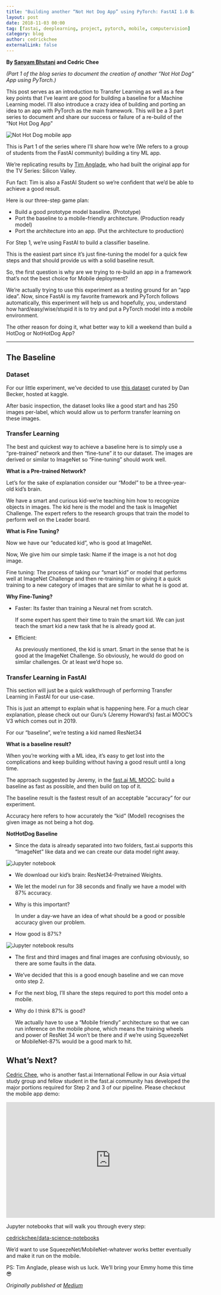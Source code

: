 ```yaml
---
title: "Building another “Not Hot Dog App” using PyTorch: FastAI 1.0 Baseline + Demo"
layout: post
date: 2018-11-03 00:00
tag: [fastai, deeplearning, project, pytorch, mobile, computervision]
category: blog
author: cedrickchee
externalLink: false
---
```


**By [Sanyam Bhutani](https://twitter.com/bhutanisanyam1) and Cedric Chee**


_(Part 1 of the blog series to document the creation of another “Not Hot Dog” App using PyTorch.)_

This post serves as an introduction to Transfer Learning as well as a few key points that I’ve learnt are good for building a baseline for a Machine Learning model. I’ll also introduce a crazy idea of building and porting an idea to an app with PyTorch as the main framework. This will be a 3 part series to document and share our success or failure of a re-build of the “Not Hot Dog App”

![Not Hot Dog mobile app](/assets/images/not-hot-dog-app.png)

This is Part 1 of the series where I’ll share how we’re (We refers to a group of students from the FastAI community) building a tiny ML app.

We’re replicating results by [Tim Anglade](https://medium.com/u/9e65cb0685de), who had built the original app for the TV Series: Silicon Valley.

Fun fact: Tim is also a FastAI Student so we’re confident that we’d be able to achieve a good result.

Here is our three-step game plan:

- Build a good prototype model baseline. (Prototype)
- Port the baseline to a mobile-friendly architecture. (Production ready model)
- Port the architecture into an app. (Put the architecture to production)

For Step 1, we’re using FastAI to build a classifier baseline.

This is the easiest part since it’s just fine-tuning the model for a quick few steps and that should provide us with a solid baseline result.

So, the first question is why are we trying to re-build an app in a framework that’s not the best choice for Mobile deployment?

We’re actually trying to use this experiment as a testing ground for an “app idea”. Now, since FastAI is my favorite framework and PyTorch follows automatically, this experiment will help us and hopefully, you, understand how hard/easy/wise/stupid it is to try and put a PyTorch model into a mobile environment.

The other reason for doing it, what better way to kill a weekend than build a HotDog or NotHotDog App?

---

## The Baseline

### Dataset

For our little experiment, we’ve decided to use [this dataset](https://www.kaggle.com/dansbecker/hot-dog-not-hot-dog/home) curated by Dan Becker, hosted at kaggle.

After basic inspection, the dataset looks like a good start and has 250 images per-label, which would allow us to perform transfer learning on these images.

### Transfer Learning

The best and quickest way to achieve a baseline here is to simply use a “pre-trained” network and then “fine-tune” it to our dataset. The images are derived or similar to ImageNet so “Fine-tuning” should work well.

**What is a Pre-trained Network?**

Let’s for the sake of explanation consider our “Model” to be a three-year-old kid’s brain.

We have a smart and curious kid-we’re teaching him how to recognize objects in images. The kid here is the model and the task is ImageNet Challenge. The expert refers to the research groups that train the model to perform well on the Leader board.

**What is Fine Tuning?**

Now we have our “educated kid”, who is good at ImageNet.

Now, We give him our simple task: Name if the image is a not hot dog image.

Fine tuning: The process of taking our “smart kid” or model that performs well at ImageNet Challenge and then re-training him or giving it a quick training to a new category of images that are similar to what he is good at.

**Why Fine-Tuning?**

- Faster: Its faster than training a Neural net from scratch.
    
    If some expert has spent their time to train the smart kid. We can just teach the smart kid a new task that he is already good at.
- Efficient:

    As previously mentioned, the kid is smart. Smart in the sense that he is good at the ImageNet Challenge. So obviously, he would do good on similar challenges. Or at least we’d hope so.

### Transfer Learning in FastAI

This section will just be a quick walkthrough of performing Transfer Learning in FastAI for our use-case.

This is just an attempt to explain what is happening here. For a much clear explanation, please check out our Guru’s (Jeremy Howard’s) fast.ai MOOC’s V3 which comes out in 2019.

For our “baseline”, we’re testing a kid named ResNet34

**What is a baseline result?**

When you’re working with a ML idea, it’s easy to get lost into the complications and keep building without having a good result until a long time.

The approach suggested by Jeremy, in the [fast.ai ML MOOC](https://course.fast.ai/ml.html): build a baseline as fast as possible, and then build on top of it.

The baseline result is the fastest result of an acceptable “accuracy” for our experiment.

Accuracy here refers to how accurately the “kid” (Model) recognises the given image as not being a hot dog.

**NotHotDog Baseline**

- Since the data is already separated into two folders, fast.ai supports this “ImageNet” like data and we can create our data model right away.

![Jupyter notebook](/assets/images/jupyter-nb.png)

- We download our kid’s brain: ResNet34-Pretrained Weights.
- We let the model run for 38 seconds and finally we have a model with 87% accuracy.
- Why is this important?

    In under a day-we have an idea of what should be a good or possible accuracy given our problem.
- How good is 87%?

![Jupyter notebook results](/assets/images//jupyter-nb-results.png)

- The first and third images and final images are confusing obviously, so there are some faults in the data.
- We’ve decided that this is a good enough baseline and we can move onto step 2.
- For the next blog, I’ll share the steps required to port this model onto a mobile.
- Why do I think 87% is good?

    We actually have to use a “Mobile friendly” architecture so that we can run inference on the mobile phone, which means the training wheels and power of ResNet 34 won’t be there and if we’re using SqueezeNet or MobileNet-87% would be a good mark to hit.

## What’s Next?

[Cedric Chee](https://medium.com/u/979552fb320d), who is another fast.ai International Fellow in our Asia virtual study group and fellow student in the fast.ai community has developed the major portions required for Step 2 and 3 of our pipeline. Please checkout the mobile app demo:

<iframe width="560" height="310" src="https://www.youtube.com/watch?v=TYkoaVNCMos" frameborder="0" allowfullscreen></iframe>

Jupyter notebooks that will walk you through every step:

[cedrickchee/data-science-notebooks](https://github.com/cedrickchee/data-science-notebooks/blob/master/notebooks/deep_learning/fastai_mobile/README.md)

We’d want to use SqueezeNet/MobileNet-whatever works better eventually and make it run on the mobile.

PS: Tim Anglade, please wish us luck. We’ll bring your Emmy home this time 😎

_Originally published at [Medium](https://medium.com/@init_27/anothernothotdog-280ee5b86fb3)_